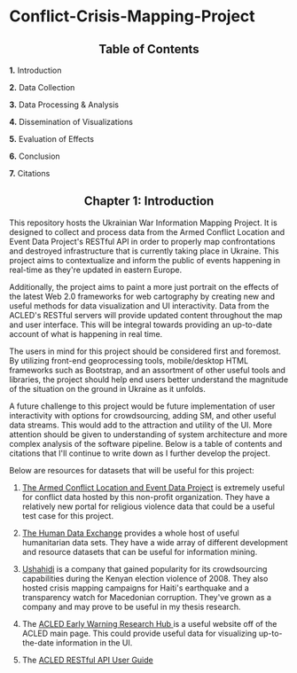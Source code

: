 # Conflict-Crisis-Mapping-Project


## <center> <b>Table of Contents </b></center>

<b>1.</b> Introduction 

<b>2.</b> Data Collection 

<b>3.</b> Data Processing & Analysis 

<b>4.</b> Dissemination of Visualizations

<b>5.</b> Evaluation of Effects 

<b>6.</b> Conclusion

<b>7.</b> Citations


## <center> <b>Chapter 1: Introduction </center></b>

This repository hosts the Ukrainian War Information Mapping Project. It is designed to collect and process data from the Armed Conflict Location and Event Data Project's RESTful API in order to properly map confrontations and destroyed infrastructure that is currently taking place in Ukraine. This project aims to contextualize and inform the public of events happening in real-time as they're updated in eastern Europe. 

Additionally, the project aims to paint a more just portrait on the effects of the latest Web 2.0 frameworks for web cartography by creating new and useful methods for data visualization and UI interactivity. Data from the ACLED's RESTful servers will provide updated content throughout the map and user interface. This will be integral towards providing an up-to-date account of what is happening in real time. 


The users in mind for this project should be considered first and foremost. By utilizing front-end geoprocessing tools, mobile/desktop HTML frameworks such as Bootstrap, and an assortment of other useful tools and libraries, the project should help end users better understand the magnitude of the situation on the ground in Ukraine as it unfolds.

A future challenge to this project would be future implementation of user interactivity with options for crowdsourcing, adding SM, and other useful data streams. This would add to the attraction and utility of the UI. More attention should be given to understanding of system architecture and more complex analysis of the software pipeline. Below is a table of contents and citations that I'll continue to write down as I further develop the project. 

Below are resources for datasets that will be useful for this project: 

1. [The Armed Conflict Location and Event Data Project](https://acleddata.com/acled-religion) is extremely useful for conflict data hosted by this non-profit organization. They have a relatively new portal for religious violence data that could be a useful test case for this project. 

2. [The Human Data Exchange](https://data.humdata.org/) provides a whole host of useful humanitarian data sets. They have a wide array of different development and resource datasets that can be useful for information mining. 

3. [Ushahidi](https://www.ushahidi.com/) is a company that gained popularity for its crowdsourcing capabilities during the Kenyan election violence of 2008. They also hosted crisis mapping campaigns for Haiti's earthquake and a transparency watch for Macedonian corruption. They've grown as a company and may prove to be useful in my thesis research. 

4. The [ACLED Early Warning Research Hub ](https://acleddata.com/early-warning-research-hub/#tools) is a useful website off of the ACLED main page. This could provide useful data for visualizing up-to-the-date information in the UI. 
   
5. The [ACLED RESTful API User Guide](chrome-extension://efaidnbmnnnibpcajpcglclefindmkaj/viewer.html?pdfurl=https%3A%2F%2Fwww.acleddata.com%2Fwp-content%2Fuploads%2Fdlm_uploads%2F2017%2F10%2FAPI-User-Guide.pdf&clen=361440&chunk=true)
